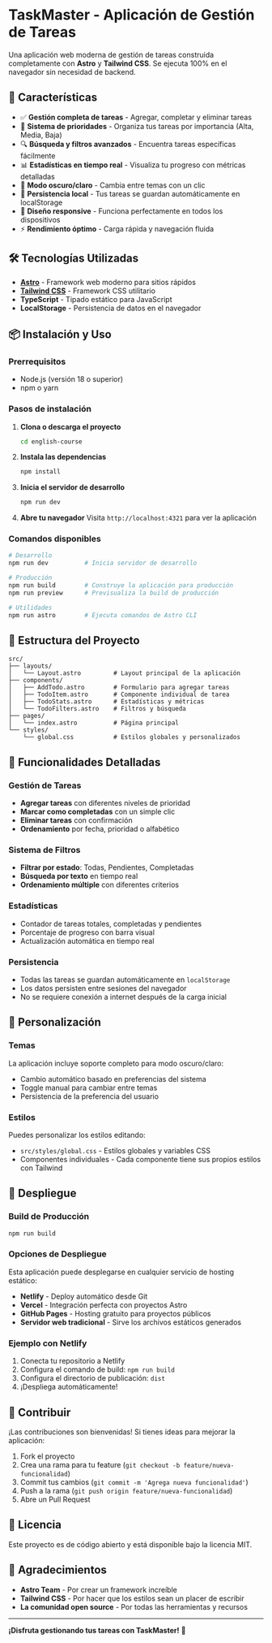 # TaskMaster - Aplicación de Gestión de Tareas

Una aplicación web moderna de gestión de tareas construida completamente con **Astro** y **Tailwind CSS**. Se ejecuta 100% en el navegador sin necesidad de backend.

## 🚀 Características

- ✅ **Gestión completa de tareas** - Agregar, completar y eliminar tareas
- 🎯 **Sistema de prioridades** - Organiza tus tareas por importancia (Alta, Media, Baja)
- 🔍 **Búsqueda y filtros avanzados** - Encuentra tareas específicas fácilmente
- 📊 **Estadísticas en tiempo real** - Visualiza tu progreso con métricas detalladas
- 🌙 **Modo oscuro/claro** - Cambia entre temas con un clic
- 💾 **Persistencia local** - Tus tareas se guardan automáticamente en localStorage
- 📱 **Diseño responsive** - Funciona perfectamente en todos los dispositivos
- ⚡ **Rendimiento óptimo** - Carga rápida y navegación fluida

## 🛠️ Tecnologías Utilizadas

- **[Astro](https://astro.build/)** - Framework web moderno para sitios rápidos
- **[Tailwind CSS](https://tailwindcss.com/)** - Framework CSS utilitario
- **TypeScript** - Tipado estático para JavaScript
- **LocalStorage** - Persistencia de datos en el navegador

## 📦 Instalación y Uso

### Prerrequisitos

- Node.js (versión 18 o superior)
- npm o yarn

### Pasos de instalación

1. **Clona o descarga el proyecto**
   ```bash
   cd english-course
   ```

2. **Instala las dependencias**
   ```bash
   npm install
   ```

3. **Inicia el servidor de desarrollo**
   ```bash
   npm run dev
   ```

4. **Abre tu navegador**
   Visita `http://localhost:4321` para ver la aplicación

### Comandos disponibles

```bash
# Desarrollo
npm run dev          # Inicia servidor de desarrollo

# Producción
npm run build        # Construye la aplicación para producción
npm run preview      # Previsualiza la build de producción

# Utilidades
npm run astro        # Ejecuta comandos de Astro CLI
```

## 📁 Estructura del Proyecto

```
src/
├── layouts/
│   └── Layout.astro         # Layout principal de la aplicación
├── components/
│   ├── AddTodo.astro        # Formulario para agregar tareas
│   ├── TodoItem.astro       # Componente individual de tarea
│   ├── TodoStats.astro      # Estadísticas y métricas
│   └── TodoFilters.astro    # Filtros y búsqueda
├── pages/
│   └── index.astro          # Página principal
└── styles/
    └── global.css           # Estilos globales y personalizados
```

## 🎯 Funcionalidades Detalladas

### Gestión de Tareas
- **Agregar tareas** con diferentes niveles de prioridad
- **Marcar como completadas** con un simple clic
- **Eliminar tareas** con confirmación
- **Ordenamiento** por fecha, prioridad o alfabético

### Sistema de Filtros
- **Filtrar por estado**: Todas, Pendientes, Completadas
- **Búsqueda por texto** en tiempo real
- **Ordenamiento múltiple** con diferentes criterios

### Estadísticas
- Contador de tareas totales, completadas y pendientes
- Porcentaje de progreso con barra visual
- Actualización automática en tiempo real

### Persistencia
- Todas las tareas se guardan automáticamente en `localStorage`
- Los datos persisten entre sesiones del navegador
- No se requiere conexión a internet después de la carga inicial

## 🎨 Personalización

### Temas
La aplicación incluye soporte completo para modo oscuro/claro:
- Cambio automático basado en preferencias del sistema
- Toggle manual para cambiar entre temas
- Persistencia de la preferencia del usuario

### Estilos
Puedes personalizar los estilos editando:
- `src/styles/global.css` - Estilos globales y variables CSS
- Componentes individuales - Cada componente tiene sus propios estilos con Tailwind

## 🚀 Despliegue

### Build de Producción
```bash
npm run build
```

### Opciones de Despliegue
Esta aplicación puede desplegarse en cualquier servicio de hosting estático:
- **Netlify** - Deploy automático desde Git
- **Vercel** - Integración perfecta con proyectos Astro
- **GitHub Pages** - Hosting gratuito para proyectos públicos
- **Servidor web tradicional** - Sirve los archivos estáticos generados

### Ejemplo con Netlify
1. Conecta tu repositorio a Netlify
2. Configura el comando de build: `npm run build`
3. Configura el directorio de publicación: `dist`
4. ¡Despliega automáticamente!

## 🤝 Contribuir

¡Las contribuciones son bienvenidas! Si tienes ideas para mejorar la aplicación:

1. Fork el proyecto
2. Crea una rama para tu feature (`git checkout -b feature/nueva-funcionalidad`)
3. Commit tus cambios (`git commit -m 'Agrega nueva funcionalidad'`)
4. Push a la rama (`git push origin feature/nueva-funcionalidad`)
5. Abre un Pull Request

## 📄 Licencia

Este proyecto es de código abierto y está disponible bajo la licencia MIT.

## 🙏 Agradecimientos

- **Astro Team** - Por crear un framework increíble
- **Tailwind CSS** - Por hacer que los estilos sean un placer de escribir
- **La comunidad open source** - Por todas las herramientas y recursos

---

**¡Disfruta gestionando tus tareas con TaskMaster!** 🎉